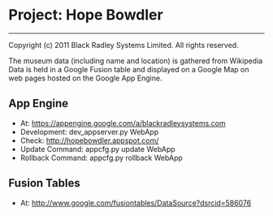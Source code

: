 # Project: Hope Bowdler
*** 
Copyright (c) 2011 Black Radley Systems Limited. All rights reserved.

The museum data (including name and location) is gathered from Wikipedia
Data is held in a Google Fusion table and displayed on a Google Map 
on web pages hosted on the Google App Engine.

## App Engine 

* At: https://appengine.google.com/a/blackradleysystems.com
* Development: dev_appserver.py WebApp
* Check: http://hopebowdler.appspot.com/
* Update Command: appcfg.py update WebApp
* Rollback Command: appcfg.py rollback WebApp

## Fusion Tables

* At: http://www.google.com/fusiontables/DataSource?dsrcid=586076


